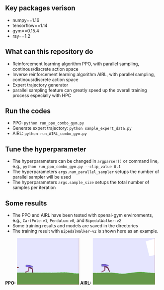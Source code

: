 ## Key packages verison
* numpy==1.16
* tensorflow==1.14
* gym==0.15.4
* ray==1.2

## What can this repository do

* Reinforcement learning algorithm PPO, with parallel sampling, continous/discrete action space 
* Inverse reinforcement learning algorithm AIRL, with parallel sampling, continous/discrete action space
* Expert trajectory generator
* parallel sampling feature can greatly speed up the overall training process especially with HPC

## Run the codes

* PPO: ```python run_ppo_combo_gym.py```
* Generate expert trajectory: ```python sample_expert_data.py```
* AIRL: ```python run_AIRL_combo_gym.py```


## Tune the hyperparameter

* The hyperparameters can be changed in ```argparser()``` or command line, e.g., ```python run_ppo_combo_gym.py --clip_value 0.1```
* The hyperparameters ```args.num_parallel_sampler``` setups the number of parallel sampler will be used
* The hyperparameters ```args.sample_size``` setups the total number of samples per iteration

## Some results

* The PPO and AIRL have been tested with openai-gym environments, e.g., ```CartPole-v1```, ```Pendulum-v0```, and ```BipedalWalker-v2```
* Some training results and models are saved in the directories
* The training result with ```BipedalWalker-v2``` is shown here as an example.

**PPO:**      <img src="ppo_state.gif" width="200" height="150"/>
**AIRL:**      <img src="AIRL_state.gif" width="200" height="150"/>

<br> 

